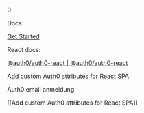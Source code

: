 0

Docs:

[Get Started](https://auth0.com/docs/get-started)

React docs:

[@auth0/auth0-react | @auth0/auth0-react](https://auth0.github.io/auth0-react/globals.html#useauth0)

[Add custom Auth0 attributes for React SPA](./Add%20custom%20Auth0%20attributes%20for%20React%20SPA.html)

Auth0 email anmeldung

[[Add custom Auth0 attributes for React SPA]]



